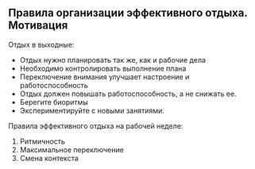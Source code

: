 ## Правила организации эффективного отдыха. Мотивация


Отдых в выходные:

- Отдых нужно планировать так же, как и рабочие дела
- Необходимо контролировать выполнение плана
- Переключение внимания улучшает настроение и работоспособность
- Отдых должен повышать работоспособность, а не снижать ее. 
- Берегите биоритмы
- Экспериментируйте с новыми занятиями.

Правила эффективного отдыха на рабочей неделе:

1. Ритмичность
2. Максимальное переключение
3. Смена контекста